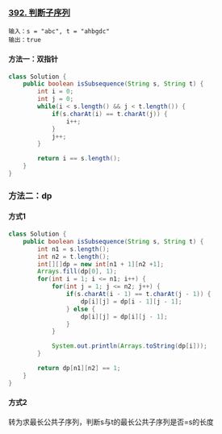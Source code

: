 ### [392. 判断子序列](https://leetcode.cn/problems/is-subsequence/)

```
输入：s = "abc", t = "ahbgdc"
输出：true
```



#### 方法一：双指针

```java
class Solution {
    public boolean isSubsequence(String s, String t) {
        int i = 0;
        int j = 0;
        while(i < s.length() && j < t.length()) {
            if(s.charAt(i) == t.charAt(j)) {
                i++;
            }
            j++;
        }

        return i == s.length();
    }
}
```



### 方法二：dp

#### 方式1

```java
class Solution {
    public boolean isSubsequence(String s, String t) {
        int n1 = s.length();
        int n2 = t.length();
        int[][]dp = new int[n1 + 1][n2 +1];
        Arrays.fill(dp[0], 1);
        for(int i = 1; i <= n1; i++) {
            for(int j = 1; j <= n2; j++) {
                if(s.charAt(i - 1) == t.charAt(j - 1)) {
                    dp[i][j] = dp[i - 1][j - 1];
                } else {
                    dp[i][j] = dp[i][j - 1];
                }
            }

            System.out.println(Arrays.toString(dp[i]));
        }

        return dp[n1][n2] == 1;  
    }
}
```

#### 方式2

转为求最长公共子序列，判断s与t的最长公共子序列是否=s的长度

```

```

